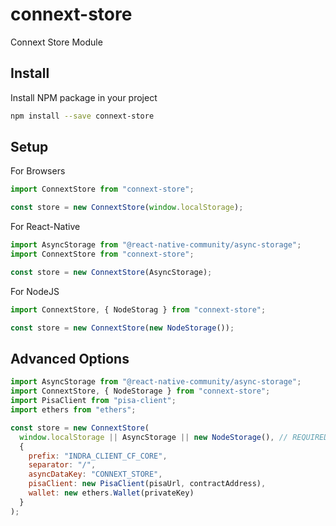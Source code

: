 # connext-store

Connext Store Module

## Install

Install NPM package in your project

```bash
npm install --save connext-store
```

## Setup

For Browsers

```javascript
import ConnextStore from "connext-store";

const store = new ConnextStore(window.localStorage);
```

For React-Native

```javascript
import AsyncStorage from "@react-native-community/async-storage";
import ConnextStore from "connext-store";

const store = new ConnextStore(AsyncStorage);
```

For NodeJS

```javascript
import ConnextStore, { NodeStorag } from "connext-store";

const store = new ConnextStore(new NodeStorage());
```

## Advanced Options

```javascript
import AsyncStorage from "@react-native-community/async-storage";
import ConnextStore, { NodeStorage } from "connext-store";
import PisaClient from "pisa-client";
import ethers from "ethers";

const store = new ConnextStore(
  window.localStorage || AsyncStorage || new NodeStorage(), // REQUIRED
  {
    prefix: "INDRA_CLIENT_CF_CORE",
    separator: "/",
    asyncDataKey: "CONNEXT_STORE",
    pisaClient: new PisaClient(pisaUrl, contractAddress),
    wallet: new ethers.Wallet(privateKey)
  }
);
```
